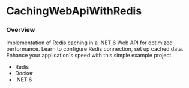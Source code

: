 # CachingWebApiWithRedis
### Overview
Implementation of Redis caching in a .NET 6 Web API for optimized performance. Learn to configure Redis connection, set up cached data. Enhance your application's speed with this simple example project.

- Redis
- Docker
- .NET 6 
